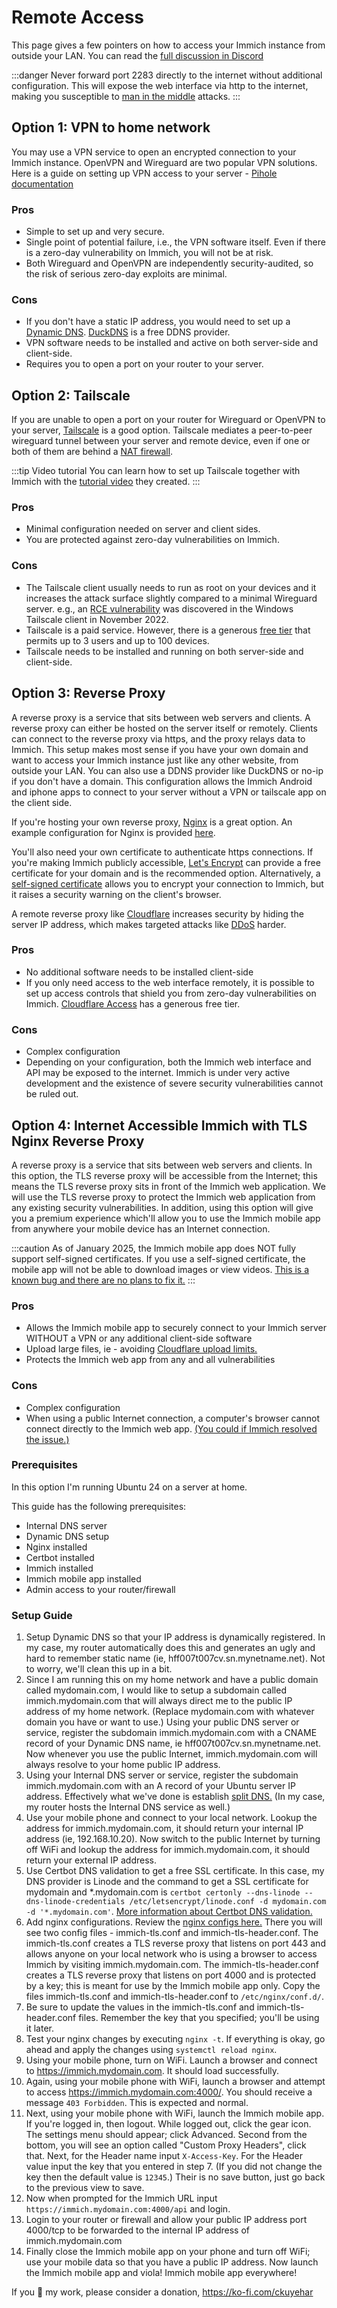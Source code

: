 # Remote Access

This page gives a few pointers on how to access your Immich instance from outside your LAN.
You can read the [full discussion in Discord](https://discord.com/channels/979116623879368755/1122615710846308484)

:::danger
Never forward port 2283 directly to the internet without additional configuration. This will expose the web interface via http to the internet, making you susceptible to [man in the middle](https://en.wikipedia.org/wiki/Man-in-the-middle_attack) attacks.
:::

## Option 1: VPN to home network

You may use a VPN service to open an encrypted connection to your Immich instance. OpenVPN and Wireguard are two popular VPN solutions. Here is a guide on setting up VPN access to your server - [Pihole documentation](https://docs.pi-hole.net/guides/vpn/wireguard/overview/)

### Pros

- Simple to set up and very secure.
- Single point of potential failure, i.e., the VPN software itself. Even if there is a zero-day vulnerability on Immich, you will not be at risk.
- Both Wireguard and OpenVPN are independently security-audited, so the risk of serious zero-day exploits are minimal.

### Cons

- If you don't have a static IP address, you would need to set up a [Dynamic DNS](https://www.cloudflare.com/learning/dns/glossary/dynamic-dns/). [DuckDNS](https://www.duckdns.org/) is a free DDNS provider.
- VPN software needs to be installed and active on both server-side and client-side.
- Requires you to open a port on your router to your server.

## Option 2: Tailscale

If you are unable to open a port on your router for Wireguard or OpenVPN to your server, [Tailscale](https://tailscale.com/) is a good option. Tailscale mediates a peer-to-peer wireguard tunnel between your server and remote device, even if one or both of them are behind a [NAT firewall](https://en.wikipedia.org/wiki/Network_address_translation).

:::tip Video tutorial
You can learn how to set up Tailscale together with Immich with the [tutorial video](https://www.youtube.com/watch?v=Vt4PDUXB_fg) they created.
:::

### Pros

- Minimal configuration needed on server and client sides.
- You are protected against zero-day vulnerabilities on Immich.

### Cons

- The Tailscale client usually needs to run as root on your devices and it increases the attack surface slightly compared to a minimal Wireguard server. e.g., an [RCE vulnerability](https://github.com/tailscale/tailscale/security/advisories/GHSA-vqp6-rc3h-83cp) was discovered in the Windows Tailscale client in November 2022.
- Tailscale is a paid service. However, there is a generous [free tier](https://tailscale.com/pricing/) that permits up to 3 users and up to 100 devices.
- Tailscale needs to be installed and running on both server-side and client-side.

## Option 3: Reverse Proxy

A reverse proxy is a service that sits between web servers and clients. A reverse proxy can either be hosted on the server itself or remotely. Clients can connect to the reverse proxy via https, and the proxy relays data to Immich. This setup makes most sense if you have your own domain and want to access your Immich instance just like any other website, from outside your LAN. You can also use a DDNS provider like DuckDNS or no-ip if you don't have a domain. This configuration allows the Immich Android and iphone apps to connect to your server without a VPN or tailscale app on the client side.

If you're hosting your own reverse proxy, [Nginx](https://docs.nginx.com/nginx/admin-guide/web-server/reverse-proxy/) is a great option. An example configuration for Nginx is provided [here](/docs/administration/reverse-proxy.md).

You'll also need your own certificate to authenticate https connections. If you're making Immich publicly accessible, [Let's Encrypt](https://letsencrypt.org/) can provide a free certificate for your domain and is the recommended option. Alternatively, a [self-signed certificate](https://en.wikipedia.org/wiki/Self-signed_certificate) allows you to encrypt your connection to Immich, but it raises a security warning on the client's browser.

A remote reverse proxy like [Cloudflare](https://www.cloudflare.com/learning/cdn/glossary/reverse-proxy/) increases security by hiding the server IP address, which makes targeted attacks like [DDoS](https://www.cloudflare.com/learning/ddos/what-is-a-ddos-attack/) harder.

### Pros

- No additional software needs to be installed client-side
- If you only need access to the web interface remotely, it is possible to set up access controls that shield you from zero-day vulnerabilities on Immich. [Cloudflare Access](https://www.cloudflare.com/zero-trust/products/access/) has a generous free tier.

### Cons

- Complex configuration
- Depending on your configuration, both the Immich web interface and API may be exposed to the internet. Immich is under very active development and the existence of severe security vulnerabilities cannot be ruled out.

## Option 4: Internet Accessible Immich with TLS Nginx Reverse Proxy

A reverse proxy is a service that sits between web servers and clients. In this option, the TLS reverse proxy will be accessible from the Internet; this means the TLS reverse proxy sits in front of the Immich web application. We will use the TLS reverse proxy to protect the Immich web application from any existing security vulnerabilities. In addition, using this option will give you a premium experience which'll allow you to use the Immich mobile app from anywhere your mobile device has an Internet connection.

:::caution
As of January 2025, the Immich mobile app does NOT fully support self-signed certificates. If you use a self-signed certificate, the mobile app will not be able to download images or view videos. [This is a known bug and there are no plans to fix it.](https://github.com/immich-app/immich/issues/15188)
:::

### Pros

- Allows the Immich mobile app to securely connect to your Immich server WITHOUT a VPN or any additional client-side software
- Upload large files, ie - avoiding [Cloudflare upload limits.](https://github.com/immich-app/immich/discussions/2357)
- Protects the Immich web app from any and all vulnerabilities

### Cons

- Complex configuration
- When using a public Internet connection, a computer's browser cannot connect directly to the Immich web app. [(You could if Immich resolved the issue.)](https://github.com/immich-app/immich/discussions/2357)

### Prerequisites

In this option I'm running Ubuntu 24 on a server at home.

This guide has the following prerequisites:
* Internal DNS server
* Dynamic DNS setup
* Nginx installed
* Certbot installed
* Immich installed
* Immich mobile app installed
* Admin access to your router/firewall

### Setup Guide

1. Setup Dynamic DNS so that your IP address is dynamically registered. In my case, my router automatically does this and generates an ugly and hard to remember static name (ie, hff007t007cv.sn.mynetname.net). Not to worry, we'll clean this up in a bit.
2. Since I am running this on my home network and have a public domain called mydomain.com, I would like to setup a subdomain called immich.mydomain.com that will always direct me to the public IP address of my home network. (Replace mydomain.com with whatever domain you have or want to use.) Using your public DNS server or service, register the subdomain immich.mydomain.com with a CNAME record of your Dynamic DNS name, ie hff007t007cv.sn.mynetname.net. Now whenever you use the public Internet, immich.mydomain.com will always resolve to your home public IP address.
3. Using your Internal DNS server or service, register the subdomain immich.mydomain.com with an A record of your Ubuntu server IP address. Effectively what we've done is establish [split DNS.](https://www.google.com/search?q=split+dns) (In my case, my router hosts the Internal DNS service as well.)
4. Use your mobile phone and connect to your local network. Lookup the address for immich.mydomain.com, it should return your internal IP address (ie, 192.168.10.20). Now switch to the public Internet by turning off WiFi and lookup the address for immich.mydomain.com, it should return your external IP address.
5. Use Certbot DNS validation to get a free SSL certificate. In this case, my DNS provider is Linode and the command to get a SSL certificate for mydomain and *.mydomain.com is `certbot certonly --dns-linode --dns-linode-credentials /etc/letsencrypt/linode.conf -d mydomain.com -d '*.mydomain.com'`. [More information about Certbot DNS validation.](https://eff-certbot.readthedocs.io/en/stable/using.html#dns-plugins)
6. Add nginx configurations. Review the [nginx configs here.](/docs/administration/reverse-proxy-tls.md) There you will see two config files - immich-tls.conf and immich-tls-header.conf. The immich-tls.conf creates a TLS reverse proxy that listens on port 443 and allows anyone on your local network who is using a browser to access Immich by visiting immich.mydomain.com. The immich-tls-header.conf creates a TLS reverse proxy that listens on port 4000 and is protected by a key; this is meant for use by the Immich mobile app only. Copy the files immich-tls.conf and immich-tls-header.conf to `/etc/nginx/conf.d/`.
7. Be sure to update the values in the immich-tls.conf and immich-tls-header.conf files. Remember the key that you specified; you'll be using it later.
8. Test your nginx changes by executing `nginx -t`. If everything is okay, go ahead and apply the changes using `systemctl reload nginx`.
9. Using your mobile phone, turn on WiFi. Launch a browser and connect to https://immich.mydomain.com. It should load successfully.
10. Again, using your mobile phone with WiFi, launch a browser and attempt to access https://immich.mydomain.com:4000/. You should receive a message `403 Forbidden`. This is expected and normal.
11. Next, using your mobile phone with WiFi, launch the Immich mobile app. If you're logged in, then logout. While logged out, click the gear icon. The settings menu should appear; click Advanced. Second from the bottom, you will see an option called "Custom Proxy Headers", click that. Next, for the Header name input `X-Access-Key`. For the Header value input the key that you entered in step 7. (If you did not change the key then the default value is `12345`.) Their is no save button, just go back to the previous view to save.
12. Now when prompted for the Immich URL input `https://immich.mydomain.com:4000/api` and login.
13. Login to your router or firewall and allow your public IP address port 4000/tcp to be forwarded to the internal IP address of immich.mydomain.com
14. Finally close the Immich mobile app on your phone and turn off WiFi; use your mobile data so that you have a public IP address. Now launch the Immich mobile app and viola! Immich mobile app everywhere!

If you 💖 my work, please consider a donation, https://ko-fi.com/ckuyehar
